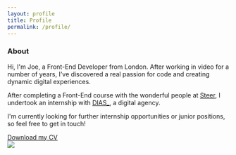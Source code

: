 ```yaml
---
layout: profile
title: Profile
permalink: /profile/
---
```


<div class="row">
  <section class="about">
    <div class="col-sm-7">
      <div class="bio">
        <h3>About</h3>
        <p>Hi, I'm Joe, a Front-End Developer from London. After working in video for a number of years,
          I've discovered a real passion for code and creating dynamic digital experiences.</p>
        <p>After completing a Front-End course with the wonderful people at <a href="https://www.steer.me/courses">Steer</a>,
          I undertook an internship with <a href="http://www.diascreative.com">DIAS_</a>, a digital agency.</p>
        <p>I'm currently looking for further internship opportunities or junior positions, so feel free to get in touch!</p>
      </div>
      <div>
        <a href="#" target="_blank" class="btn btn-transparent">Download my CV</a>
      </div>
    </div>
    <div class="col-sm-5">
      <div class="profile-pic">
        <img src="../img/joe_profile.jpg">
      </div>
    </div>
  </section>
</div>